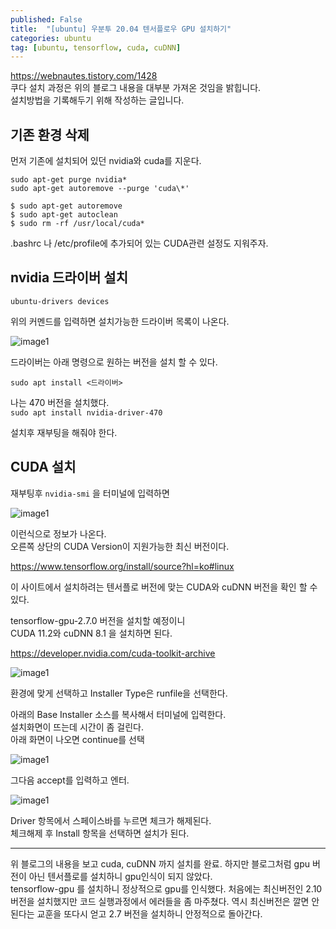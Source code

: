 ```yaml
---
published: False
title:  "[ubuntu] 우분투 20.04 텐서플로우 GPU 설치하기"
categories: ubuntu
tag: [ubuntu, tensorflow, cuda, cuDNN]
---
```



<https://webnautes.tistory.com/1428>  
쿠다 설치 과정은 위의 블로그 내용을 대부분 가져온 것임을 밝힙니다.  
설치방법을 기록해두기 위해 작성하는 글입니다.

## 기존 환경 삭제

먼저 기존에 설치되어 있던 nvidia와 cuda를 지운다.

```
sudo apt-get purge nvidia*
sudo apt-get autoremove --purge 'cuda\*'

$ sudo apt-get autoremove
$ sudo apt-get autoclean
$ sudo rm -rf /usr/local/cuda*
```
.bashrc 나 /etc/profile에 추가되어 있는 CUDA관련 설정도 지워주자.  

## nvidia 드라이버 설치

```ubuntu-drivers devices```

위의 커멘드를 입력하면 설치가능한 드라이버 목록이 나온다.  

![image1](/images/2022-10-22-Ubuntu-boot-fail_4.png)  

드라이버는 아래 명령으로 원하는 버전을  설치 할 수 있다.

```sudo apt install <드라이버>```

 나는 470 버전을 설치했다.  
```sudo apt install nvidia-driver-470```

설치후 재부팅을 해줘야 한다.  

## CUDA 설치

재부팅후 ```nvidia-smi``` 을 터미널에 입력하면 

![image1](/images/2022-10-22-Ubuntu-boot-fail_4.png) 

이런식으로 정보가 나온다.  
오른쪽 상단의 CUDA Version이 지원가능한 최신 버전이다.  

<https://www.tensorflow.org/install/source?hl=ko#linux>  

이 사이트에서 설치하려는 텐서플로 버전에 맞는 CUDA와 cuDNN 버전을 확인 할 수 있다.

tensorflow-gpu-2.7.0 버전을 설치할 예정이니  
CUDA 11.2와 cuDNN 8.1 을 설치하면 된다.  

<https://developer.nvidia.com/cuda-toolkit-archive>

![image1](/images/2022-10-22-Ubuntu-boot-fail_4.png) 

환경에 맞게 선택하고 Installer Type은 runfile을 선택한다.  

아래의 Base Installer 소스를 복사해서 터미널에 입력한다.  
설치화면이 뜨는데 시간이 좀 걸린다.  
아래 화면이 나오면 continue를 선택

![image1](/images/2022-10-22-Ubuntu-boot-fail_4.png)  

그다음 accept를 입력하고 엔터.

![image1](/images/2022-10-22-Ubuntu-boot-fail_4.png)  

Driver 항목에서 스페이스바를 누르면 체크가 해제된다.  
체크해제 후 Install 항목을 선택하면 설치가 된다.  

----------------------------------------


위 블로그의 내용을 보고 cuda, cuDNN 까지 설치를 완료.
하지만 블로그처럼 gpu 버전이 아닌 텐서플로를 설치하니 gpu인식이 되지 않았다.  
tensorflow-gpu 를 설치하니 정상적으로 gpu를 인식했다.
처음에는 최신버전인 2.10버전을 설치했지만 코드 실행과정에서 에러들을 좀 마주쳤다. 역시 최신버전은 깔면 안된다는 교훈을 또다시 얻고 2.7 버전을 설치하니 안정적으로 돌아간다.